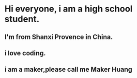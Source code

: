 # Hi everyone, i am a high school student.
## I'm from Shanxi Provence in China.
## i love coding.
## i am a maker,please call me  Maker Huang
